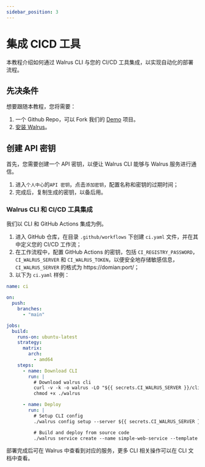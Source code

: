 ```yaml
---
sidebar_position: 3
---
```


# 集成 CICD 工具

本教程介绍如何通过 Walrus CLI 与您的 CI/CD 工具集成，以实现自动化的部署流程。

## 先决条件

想要跟随本教程，您将需要：
1. 一个 Github Repo，可以 Fork 我们的 [Demo](https://github.com/seal-io/simple-web-service) 项目。
2. [安装 Walrus](/deploy/standalone)。

## 创建 API 密钥

首先，您需要创建一个 API 密钥，以便让 Walrus CLI 能够与 Walrus 服务进行通信。

1. 进入`个人中心`的`API 密钥`，点击`添加密钥`，配置名称和密钥的过期时间；
2. 完成后，复制生成的密钥，以备后用。

### Walrus CLI 和 CI/CD 工具集成

我们以 CLI 和 GitHub Actions 集成为例。

1. 进入 GitHub 仓库，在目录 `.github/workflows` 下创建 `ci.yaml` 文件，并在其中定义您的 CI/CD 工作流；
2. 在工作流程中，配置 GitHub Actions 的密钥，包括 `CI_REGISTRY_PASSWORD`，`CI_WALRUS_SERVER` 和 `CI_WALRUS_TOKEN`，以便安全地存储敏感信息，`CI_WALRUS_SERVER` 的格式为 https://domian:port/；
3. 以下为 `ci.yaml` 样例：

```yaml
name: ci

on:
  push:
    branches:
      - "main"

jobs:
  build:
    runs-on: ubuntu-latest
    strategy:
      matrix:
        arch: 
          - amd64
    steps:
      - name: Download CLI
        run: |
          # Download walrus cli
          curl -v -k -o walrus -LO "${{ secrets.CI_WALRUS_SERVER }}/cli?arch=amd64&os=linux"
          chmod +x ./walrus

      - name: Deploy
        run: |
          # Setup CLI config
          ./walrus config setup --server ${{ secrets.CI_WALRUS_SERVER }} --project web --environment dev --token ${{ secrets.CI_WALRUS_TOKEN }}

          # Build and deploy from source code
          ./walrus service create --name simple-web-service --template '{"name":"deploy-source-code", "version":"v0.0.1"}' --attributes '{ "git_url": "https://github.com/seal-io/simple-web-service", "git_branch": "main", "git_auth": false, "registry_auth": true, "registry_username": "sealio", "registry_password": "${{ secrets.CI_REGISTRY_PASSWORD }}", "image": "sealio/simple-web-service:${{ github.sha }}", "namespace": "default", "name": "simple-web-service"}' -d
```

部署完成后可在 Walrus 中查看到对应的服务，更多 CLI 相关操作可以在 CLI 文档中查看。
